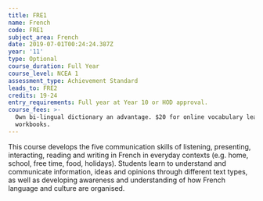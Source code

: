 ```yaml
---
title: FRE1
name: French
code: FRE1
subject_area: French
date: 2019-07-01T00:24:24.387Z
year: '11'
type: Optional
course_duration: Full Year
course_level: NCEA 1
assessment_type: Achievement Standard
leads_to: FRE2
credits: 19-24
entry_requirements: Full year at Year 10 or HOD approval.
course_fees: >-
  Own bi-lingual dictionary an advantage. $20 for online vocabulary learning and
  workbooks.
---
```

This course develops the five communication skills of listening, presenting, interacting, reading and writing in French in everyday contexts (e.g. home, school, free time, food, holidays). Students learn to understand and communicate information, ideas and opinions through different text types, as well as developing awareness and understanding of how French language and culture are organised.
